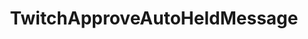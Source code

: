 ---
name: TwitchApproveAutoHeldMessage
title: TwitchApproveAutoHeldMessage
description: Approve a message held by Auto Mod
version: 0.2.4
---